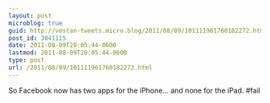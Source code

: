 ```yaml
---
layout: post
microblog: true
guid: http://vmstan-tweets.micro.blog/2011/08/09/101111961760182272.html
post_id: 3041115
date: 2011-08-09T20:05:44-0600
lastmod: 2011-08-09T20:05:44-0600
type: post
url: /2011/08/09/101111961760182272.html
---
```

So Facebook now has two apps for the iPhone… and none for the iPad. #fail
